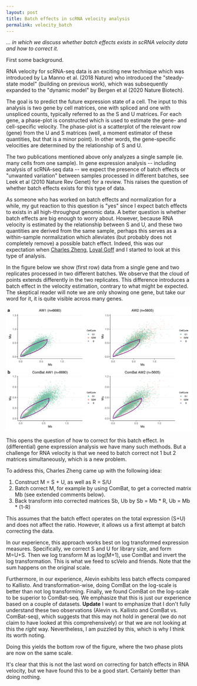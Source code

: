 ```yaml
---
layout: post
title: Batch effects in scRNA velocity analysis
permalink: velocity_batch
---
```


*... in which we discuss whether batch effects exists in scRNA velocity data and how to correct it.*

First some background.

RNA velocity for scRNA-seq data is an exciting new technique which was introduced by La Manno et al. (2018 Nature) who introduced the "steady-state model" (building on previous work), which was subsequently expanded to the "dynamic model" by Bergen et al (2020 Nature Biotech).

The goal is to predict the future expression state of a cell. The input to this analysis is two gene by cell matrices, one with spliced and one with unspliced counts, typically referred to as the S and U matrices. For each gene, a phase-plot is constructed which is used to estimate the gene- and cell-specific velocity. The phase-plot is a scatterplot of the relevant row (gene) from the U and S matrices (well, a moment estimator of these quantities, but that is a minor point). In other words, the gene-specific velocities are determined by the relationship of S and U.

The two publications mentioned above only analyzes a single sample (ie. many cells from one sample). In gene expression analysis -- including analysis of scRNA-seq data -- we expect the presence of batch effects or "unwanted variation" between samples processed in different batches, see Leek et al (2010 Nature Rev Genet) for a review. This raises the question of whether batch effects exists for this type of data.

As someone who has worked on batch effects and normalization for a while, my gut reaction to this question is "yes" since I expect batch effects to exists in all high-throughput genomic data. A better question is whether batch effects are big enough to worry about. However, because RNA velocity is estimated by the relationship between S and U, and these two quantities are derived from the same sample, perhaps this serves as a within-sample normalization which alleviates (but probably does not completely remove) a possible batch effect.  Indeed, this was our expectation when [Charles Zheng](https://www.hansenlab.org/people.html), [Loyal Goff](https://www.gofflab.org) and I started to look at this type of analysis.

In the figure below we show (first row) data from a single gene and two replicates processed in two different batches. We observe that the cloud of points extends differently in the two replicates. This difference introduces a batch effect in the velocity estimation, contrary to what might be expected. The skeptical reader will note we are only showing one gene, but take our word for it, it is quite visible across many genes.

![](/media/velocitybatch/ComBatExample.png)

This opens the question of how to correct for this batch effect. In (differential) gene expression analysis we have many such methods. But a challenge for RNA velocity is that we need to batch correct not 1 but 2 matrices simultaneously, which is a new problem.

To address this, Charles Zheng came up with the following idea:

1. Construct M = S + U, as well as R = S/U
2. Batch correct M, for example by using ComBat, to get a corrected matrix Mb (see extended comments below).
3. Back transform into corrected matrices Sb, Ub by Sb = Mb * R, Ub = Mb * (1-R)

This assumes that the batch effect operates on the total expression (S+U) and does not affect the ratio. However, it allows us a first attempt at batch correcting the data.

In our experience, this approach works best on log transformed expression measures. Specifically, we correct S and U for library size, and form M=U+S. Then we log transform M as log(M+1), use ComBat and invert the log transformation. This is what we feed to scVelo and friends. Note that the sum happens on the original scale.

Furthermore, in our experience, Alevin exhibits less batch effects compared to Kallisto. And transformation-wise, doing ComBat on the log-scale is better than not log transforming. Finally, we found ComBat on the log-scale to be superior to ComBat-seq. We emphasize that this is just our experience based on a couple of datasets. **Update** I want to emphasize that I don't fully understand these two observations (Alevin vs. Kallisto and ComBat vs. ComBat-seq), which suggests that this may not hold in general (we do not claim to have looked at this comprehensively) or that we are not looking at this the *right* way. Nevertheless, I am puzzled by this, which is why I think its worth noting.

Doing this yields the bottom row of the figure, where the two phase plots are now on the same scale. 

It's clear that this is not the last word on correcting for batch effects in RNA velocity, but we have found this to be a good start. Certainly better than doing nothing.
